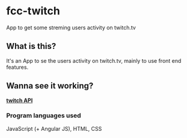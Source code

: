 # fcc-twitch
App to get some streming users activity on twitch.tv

## What is this?
It's an App to se the users activity on twitch.tv, mainly to use front end features.

## Wanna see it working?
[**twitch API**](https://codepen.io/valeporti/pen/OWeYPG)

### Program languages used
JavaScript (+ Angular JS), HTML, CSS
